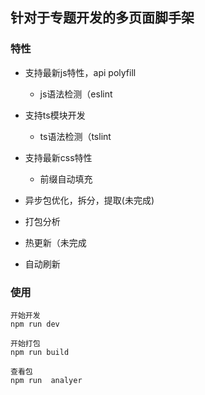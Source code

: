 ## 针对于专题开发的多页面脚手架


### 特性
- 支持最新js特性，api polyfill
  - js语法检测（eslint

- 支持ts模块开发
  - ts语法检测（tslint

- 支持最新css特性
  - 前缀自动填充

- 异步包优化，拆分，提取(未完成)

- 打包分析

- 热更新（未完成

- 自动刷新


### 使用

```
开始开发
npm run dev

开始打包
npm run build

查看包
npm run  analyer
```
